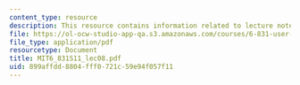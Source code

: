 ```yaml
---
content_type: resource
description: This resource contains information related to lecture notes.
file: https://ol-ocw-studio-app-qa.s3.amazonaws.com/courses/6-831-user-interface-design-and-implementation-spring-2011/899affdd8804fff0721c59e94f057f11_MIT6_831S11_lec08.pdf
file_type: application/pdf
resourcetype: Document
title: MIT6_831S11_lec08.pdf
uid: 899affdd-8804-fff0-721c-59e94f057f11
---
```

